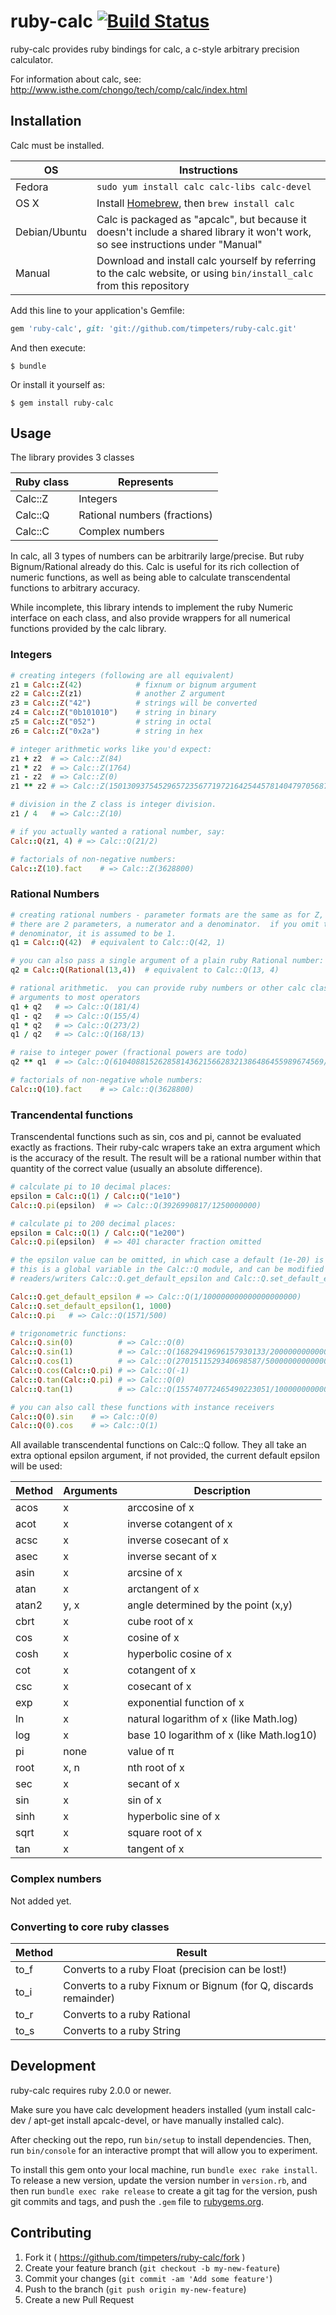 # ruby-calc [![Build Status](https://travis-ci.org/timpeters/ruby-calc.svg?branch=master)](https://travis-ci.org/timpeters/ruby-calc)

ruby-calc provides ruby bindings for calc, a c-style arbitrary precision calculator.

For information about calc, see: http://www.isthe.com/chongo/tech/comp/calc/index.html

## Installation

Calc must be installed.

OS  | Instructions
--- | ------------
Fedora | `sudo yum install calc calc-libs calc-devel`
OS X | Install [Homebrew](http://brew.sh), then `brew install calc`
Debian/Ubuntu | Calc is packaged as "apcalc", but because it doesn't include a shared library it won't work, so see instructions under "Manual"
Manual | Download and install calc yourself by referring to the calc website, or using `bin/install_calc` from this repository

Add this line to your application's Gemfile:

```ruby
gem 'ruby-calc', git: 'git://github.com/timpeters/ruby-calc.git'
```

And then execute:

    $ bundle

Or install it yourself as:

    $ gem install ruby-calc

## Usage

The library provides 3 classes

Ruby class | Represents
---------- | ----------
Calc::Z    | Integers
Calc::Q    | Rational numbers (fractions)
Calc::C    | Complex numbers

In calc, all 3 types of numbers can be arbitrarily large/precise.  But ruby Bignum/Rational already do this.  Calc is useful for its rich collection of numeric functions, as well as being able to calculate transcendental functions to arbitrary accuracy.

While incomplete, this library intends to implement the ruby Numeric interface on each class, and also provide wrappers for all numerical functions provided by the calc library.

### Integers

```ruby
# creating integers (following are all equivalent)
z1 = Calc::Z(42)            # fixnum or bignum argument
z2 = Calc::Z(z1)            # another Z argument
z3 = Calc::Z("42")          # strings will be converted
z4 = Calc::Z("0b101010")    # string in binary
z5 = Calc::Z("052")         # string in octal
z6 = Calc::Z("0x2a")        # string in hex

# integer arithmetic works like you'd expect:
z1 + z2  # => Calc::Z(84)
z1 * z2  # => Calc::Z(1764)
z1 - z2  # => Calc::Z(0)
z1 ** z2 # => Calc::Z(150130937545296572356771972164254457814047970568738777235893533016064)

# division in the Z class is integer division.
z1 / 4   # => Calc::Z(10)

# if you actually wanted a rational number, say:
Calc::Q(z1, 4) # => Calc::Q(21/2)

# factorials of non-negative numbers:
Calc::Z(10).fact    # => Calc::Z(3628800)
```

### Rational Numbers

```ruby
# creating rational numbers - parameter formats are the same as for Z, except
# there are 2 parameters, a numerator and a denominator.  if you omit the
# denominator, it is assumed to be 1.
q1 = Calc::Q(42)  # equivalent to Calc::Q(42, 1)

# you can also pass a single argument of a plain ruby Rational number:
q2 = Calc::Q(Rational(13,4))  # equivalent to Calc::Q(13, 4)

# rational arithmetic.  you can provide ruby numbers or other calc classes as
# arguments to most operators
q1 + q2   # => Calc::Q(181/4)
q1 - q2   # => Calc::Q(155/4)
q1 * q2   # => Calc::Q(273/2)
q1 / q2   # => Calc::Q(168/13)

# raise to integer power (fractional powers are todo)
q2 ** q1  # => Calc::Q(61040881526285814362156628321386486455989674569/19342813113834066795298816)

# factorials of non-negative whole numbers:
Calc::Q(10).fact    # => Calc::Q(3628800)
```

### Trancendental functions

Transcendental functions such as sin, cos and pi, cannot be evaluated exactly as fractions.  Their ruby-calc wrapers take an extra argument which is the accuracy of the result.  The result will be a rational number within that quantity of the correct value (usually an absolute difference).

```ruby
# calculate pi to 10 decimal places:
epsilon = Calc::Q(1) / Calc::Q("1e10")
Calc::Q.pi(epsilon)  # => Calc::Q(3926990817/1250000000)

# calculate pi to 200 decimal places:
epsilon = Calc::Q(1) / Calc::Q("1e200")
Calc::Q.pi(epsilon)  # => 401 character fraction omitted

# the epsilon value can be omitted, in which case a default (1e-20) is used.
# this is a global variable in the Calc::Q module, and can be modified with
# readers/writers Calc::Q.get_default_epsilon and Calc::Q.set_default_epsilon(e)

Calc::Q.get_default_epsilon # => Calc::Q(1/100000000000000000000)
Calc::Q.set_default_epsilon(1, 1000)
Calc::Q.pi   # => Calc::Q(1571/500)

# trigonometric functions:
Calc::Q.sin(0)          # => Calc::Q(0)
Calc::Q.sin(1)          # => Calc::Q(16829419696157930133/20000000000000000000)
Calc::Q.cos(1)          # => Calc::Q(2701511529340698587/5000000000000000000)
Calc::Q.cos(Calc::Q.pi) # => Calc::Q(-1)
Calc::Q.tan(Calc::Q.pi) # => Calc::Q(0)
Calc::Q.tan(1)          # => Calc::Q(155740772465490223051/100000000000000000000)

# you can also call these functions with instance receivers
Calc::Q(0).sin    # => Calc::Q(0)
Calc::Q(0).cos    # => Calc::Q(1)
```

All available transcendental functions on Calc::Q follow.  They all take an extra optional epsilon argument, if not provided, the current default epsilon will be used:

Method | Arguments | Description
------ | --------- | -----------
acos   | x         | arccosine of x
acot   | x         | inverse cotangent of x
acsc   | x         | inverse cosecant of x
asec   | x         | inverse secant of x
asin   | x         | arcsine of x
atan   | x         | arctangent of x
atan2  | y, x      | angle determined by the point (x,y)
cbrt   | x         | cube root of x
cos    | x         | cosine of x
cosh   | x         | hyperbolic cosine of x
cot    | x         | cotangent of x
csc    | x         | cosecant of x
exp    | x         | exponential function of x
ln     | x         | natural logarithm of x (like Math.log)
log    | x         | base 10 logarithm of x (like Math.log10)
pi     | none      | value of π
root   | x, n      | nth root of x
sec    | x         | secant of x
sin    | x         | sin of x
sinh   | x         | hyperbolic sine of x
sqrt   | x         | square root of x
tan    | x         | tangent of x

### Complex numbers

Not added yet.

### Converting to core ruby classes

Method | Result
------ | ------
to_f   | Converts to a ruby Float (precision can be lost!)
to_i   | Converts to a ruby Fixnum or Bignum (for Q, discards remainder)
to_r   | Converts to a ruby Rational
to_s   | Converts to a ruby String

## Development

ruby-calc requires ruby 2.0.0 or newer.

Make sure you have calc development headers installed (yum install calc-dev / apt-get install apcalc-devel, or have manually installed calc).

After checking out the repo, run `bin/setup` to install dependencies. Then, run `bin/console` for an interactive prompt that will allow you to experiment.

To install this gem onto your local machine, run `bundle exec rake install`. To release a new version, update the version number in `version.rb`, and then run `bundle exec rake release` to create a git tag for the version, push git commits and tags, and push the `.gem` file to [rubygems.org](https://rubygems.org).

## Contributing

1. Fork it ( https://github.com/timpeters/ruby-calc/fork )
2. Create your feature branch (`git checkout -b my-new-feature`)
3. Commit your changes (`git commit -am 'Add some feature'`)
4. Push to the branch (`git push origin my-new-feature`)
5. Create a new Pull Request
